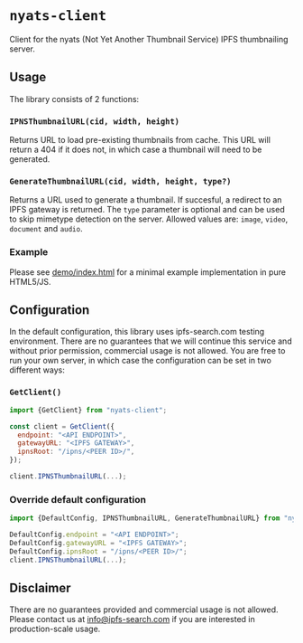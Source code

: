 # `nyats-client`

Client for the nyats (Not Yet Another Thumbnail Service) IPFS thumbnailing server.

## Usage

The library consists of 2 functions:

### `IPNSThumbnailURL(cid, width, height)`

Returns URL to load pre-existing thumbnails from cache. This URL will return a 404 if it does not, in which case a thumbnail will need to be generated.

### `GenerateThumbnailURL(cid, width, height, type?)`

Returns a URL used to generate a thumbnail. If succesful, a redirect to an IPFS gateway is returned. The `type` parameter is optional and can be used to skip mimetype detection on the server. Allowed values are: `image`, `video`, `document` and `audio`.

### Example

Please see [demo/index.html](demo/index.html) for a minimal example implementation in pure HTML5/JS.

## Configuration

In the default configuration, this library uses ipfs-search.com testing environment. There are no guarantees that we will continue this service and without prior permission, commercial usage is not allowed.
You are free to run your own server, in which case the configuration can be set in two different ways:

### `GetClient()`

```js
import {GetClient} from "nyats-client";

const client = GetClient({
  endpoint: "<API ENDPOINT>",
  gatewayURL: "<IPFS GATEWAY>",
  ipnsRoot: "/ipns/<PEER ID>/",
});

client.IPNSThumbnailURL(...);
```

### Override default configuration

```js
import {DefaultConfig, IPNSThumbnailURL, GenerateThumbnailURL} from "nyats-client";

DefaultConfig.endpoint = "<API ENDPOINT>";
DefaultConfig.gatewayURL = "<IPFS GATEWAY>";
DefaultConfig.ipnsRoot = "/ipns/<PEER ID>/";
client.IPNSThumbnailURL(...);
```

## Disclaimer

There are no guarantees provided and commercial usage is not allowed. Please contact us at [info@ipfs-search.com](mailto:info@ipfs-search.com) if you are interested in production-scale usage.
